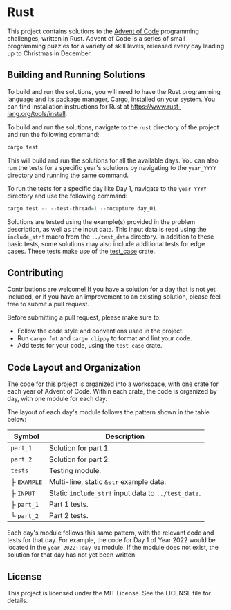 # Rust

This project contains solutions to the [Advent of Code](https://adventofcode.com) programming challenges, written in Rust.
Advent of Code is a series of small programming puzzles for a variety of skill levels, released every day leading up to Christmas in December.

## Building and Running Solutions

To build and run the solutions, you will need to have the Rust programming language and its package manager, Cargo, installed on your system.
You can find installation instructions for Rust at https://www.rust-lang.org/tools/install.

To build and run the solutions, navigate to the `rust` directory of the project and run the following command:

```rs
cargo test
```

This will build and run the solutions for all the available days.
You can also run the tests for a specific year's solutions by navigating to the `year_YYYY` directory and running the same command.

To run the tests for a specific day like Day 1, navigate to the `year_YYYY` directory and use the following command:

```rs
cargo test -- --test-thread=1 --nocapture day_01
```

Solutions are tested using the example(s) provided in the problem description, as well as the input data.
This input data is read using the `include_str!` macro from the `../test_data` directory.
In addition to these basic tests, some solutions may also include additional tests for edge cases.
These tests make use of the [test_case](https://docs.rs/test-case/latest/test_case/) crate.

## Contributing

Contributions are welcome! If you have a solution for a day that is not yet included, or if you have an improvement to an existing solution, please feel free to submit a pull request.

Before submitting a pull request, please make sure to:

- Follow the code style and conventions used in the project.
- Run `cargo fmt` and `cargo clippy` to format and lint your code.
- Add tests for your code, using the `test_case` crate.

## Code Layout and Organization

The code for this project is organized into a workspace, with one crate for each year of Advent of Code.
Within each crate, the code is organized by day, with one module for each day.

The layout of each day's module follows the pattern shown in the table below:

| Symbol      | Description                                        |
| ----------- | -------------------------------------------------- |
| `part_1`    | Solution for part 1.                               |
| `part_2`    | Solution for part 2.                               |
| `tests`     | Testing module.                                    |
| ├ `EXAMPLE` | Multi-line, static `&str` example data.            |
| ├ `INPUT`   | Static `include_str!` input data to `../test_data`. |
| ├ `part_1`  | Part 1 tests.                                      |
| └ `part_2`  | Part 2 tests.                                      |

Each day's module follows this same pattern, with the relevant code and tests for that day.
For example, the code for Day 1 of Year 2022 would be located in the `year_2022::day_01` module.
If the module does not exist, the solution for that day has not yet been written.

## License

This project is licensed under the MIT License. See the LICENSE file for details.
